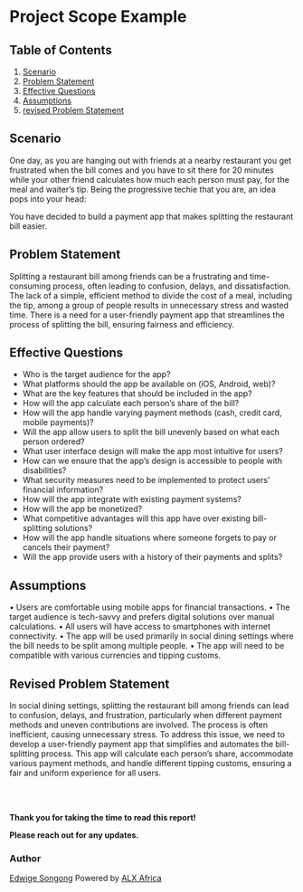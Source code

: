 # Project Scope Example

## Table of Contents  
1. [Scenario](#scenario)
2. [Problem Statement](#problem-statement)
3. [Effective Questions](#Effective-Questions)
4. [Assumptions](#Assumptions)
5. [revised Problem Statement](#revised-Problem-Statement)


## Scenario
One day, as you are hanging out with friends at a nearby restaurant you get frustrated when the bill comes and you have to sit there for 20 minutes while your other friend calculates how much each person must pay, for the meal and waiter’s tip. Being the progressive techie that you are, an idea pops into your head:

You have decided to build a payment app that makes splitting the restaurant bill easier. 

## Problem Statement
Splitting a restaurant bill among friends can be a frustrating and time-consuming process, often leading to confusion, delays, and dissatisfaction. The lack of a simple, efficient method to divide the cost of a meal, including the tip, among a group of people results in unnecessary stress and wasted time. There is a need for a user-friendly payment app that streamlines the process of splitting the bill, ensuring fairness and efficiency.

## Effective Questions
*	Who is the target audience for the app?
*	What platforms should the app be available on (iOS, Android, web)?
*	What are the key features that should be included in the app?
*	How will the app calculate each person’s share of the bill? 
*	How will the app handle varying payment methods (cash, credit card, mobile payments)?
*	Will the app allow users to split the bill unevenly based on what each person ordered?
* What user interface design will make the app most intuitive for users? 
*	How can we ensure that the app’s design is accessible to people with disabilities?
*	What security measures need to be implemented to protect users' financial information?
*	How will the app integrate with existing payment systems?
*	How will the app be monetized? 
*	What competitive advantages will this app have over existing bill-splitting solutions?
*	How will the app handle situations where someone forgets to pay or cancels their payment?
*	Will the app provide users with a history of their payments and splits?

## Assumptions 
•	Users are comfortable using mobile apps for financial transactions.
•	The target audience is tech-savvy and prefers digital solutions over manual calculations.
•	All users will have access to smartphones with internet connectivity.
•	The app will be used primarily in social dining settings where the bill needs to be split among multiple people.
•	The app will need to be compatible with various currencies and tipping customs.

## Revised Problem Statement
In social dining settings, splitting the restaurant bill among friends can lead to confusion, delays, and frustration, particularly when different payment methods and uneven contributions are involved. The process is often inefficient, causing unnecessary stress. To address this issue, we need to develop a user-friendly payment app that simplifies and automates the bill-splitting process. This app will calculate each person’s share, accommodate various payment methods, and handle different tipping customs, ensuring a fair and uniform experience for all users.


<br/><br/>

**Thank you for taking the time to read this report!** 

**Please reach out for any updates.**

### Author
[Edwige Songong](https://github.com/Songonge) Powered by [ALX Africa](https://www.alxafrica.com/)
